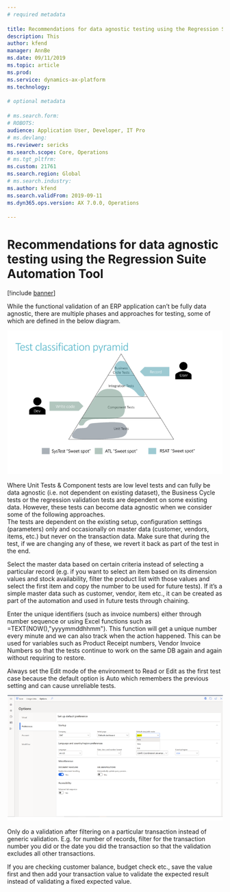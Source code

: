 ```yaml
---
# required metadata

title: Recommendations for data agnostic testing using the Regression Suite Automation Tool
description: This 
author: kfend
manager: AnnBe
ms.date: 09/11/2019
ms.topic: article
ms.prod: 
ms.service: dynamics-ax-platform
ms.technology: 

# optional metadata

# ms.search.form:
# ROBOTS: 
audience: Application User, Developer, IT Pro
# ms.devlang: 
ms.reviewer: sericks
ms.search.scope: Core, Operations
# ms.tgt_pltfrm: 
ms.custom: 21761
ms.search.region: Global
# ms.search.industry: 
ms.author: kfend
ms.search.validFrom: 2019-09-11
ms.dyn365.ops.version: AX 7.0.0, Operations

---
```


# Recommendations for data agnostic testing using the Regression Suite Automation Tool

[!include [banner](../includes/banner.md)]

While the functional validation of an ERP application can’t be fully data agnostic, there are multiple phases and approaches for testing, some of which are defined in the below diagram.  

[![Test classification pyramid](./media/rsat-data-agnostic-testing-01.PNG)](./media/rsat-data-agnostic-testing-01.PNG)

Where Unit Tests & Component tests are low level tests and can fully be data agnostic (i.e. not dependent on existing dataset), the Business Cycle tests or the regression validation tests are dependent on some existing data. However, these tests can become data agnostic when we consider some of the following approaches.  
The tests are dependent on the existing setup, configuration settings (parameters) only and occasionally on master data (customer, vendors, items, etc.) but never on the transaction data. Make sure that during the test, if we are changing any of these, we revert it back as part of the test in the end.  
 
Select the master data based on certain criteria instead of selecting a particular record (e.g. if you want to select an item based on its dimension values and stock availability, filter the product list with those values and select the first item and copy the number to be used for future tests). If it’s a simple master data such as customer, vendor, item etc., it can be created as part of the automation and used in future tests through chaining. 
 
Enter the unique identifiers (such as invoice numbers) either through number sequence or using Excel functions such as =TEXT(NOW(),"yyyymmddhhmm"). This function will get a unique number every minute and we can also track when the action happened. This can be used for variables such as Product Receipt numbers, Vendor Invoice Numbers so that the tests continue to work on the same DB again and again without requiring to restore.  
 
Always set the Edit mode of the environment to Read or Edit as the first test case because the default option is Auto which remembers the previous setting and can cause unreliable tests. 
 
 [![Options page, Performance tab](./media/rsat-data-agnostic-testing-02.PNG)](./media/rsat-data-agnostic-testing-02.PNG)
 
Only do a validation after filtering on a particular transaction instead of generic validation. E.g. for number of records, filter for the transaction number you did or the date you did the transaction so that the validation excludes all other transactions. 
 
If you are checking customer balance, budget check etc., save the value first and then add your transaction value to validate the expected result instead of validating a fixed expected value. 
 
 
